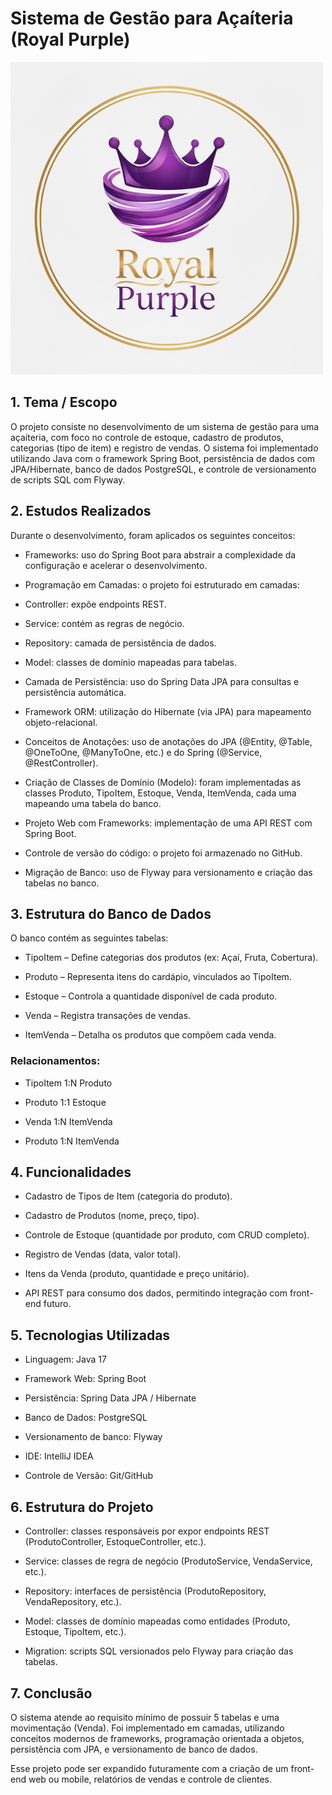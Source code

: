 #  Sistema de Gestão para Açaíteria (Royal Purple)
![Uma ilustração de machine learning para detecção de intrusões](RoyalPurple_img.png)
## 1. Tema / Escopo

O projeto consiste no desenvolvimento de um sistema de gestão para uma açaíteria, com foco no controle de estoque, cadastro de produtos, categorias (tipo de item) e registro de vendas.
O sistema foi implementado utilizando Java com o framework Spring Boot, persistência de dados com JPA/Hibernate, banco de dados PostgreSQL, e controle de versionamento de scripts SQL com Flyway.

## 2. Estudos Realizados

Durante o desenvolvimento, foram aplicados os seguintes conceitos:

- Frameworks: uso do Spring Boot para abstrair a complexidade da configuração e acelerar o desenvolvimento.

- Programação em Camadas: o projeto foi estruturado em camadas:

- Controller: expõe endpoints REST.

- Service: contém as regras de negócio.

- Repository: camada de persistência de dados.

- Model: classes de domínio mapeadas para tabelas.

- Camada de Persistência: uso do Spring Data JPA para consultas e persistência automática.

- Framework ORM: utilização do Hibernate (via JPA) para mapeamento objeto-relacional.

- Conceitos de Anotações: uso de anotações do JPA (@Entity, @Table, @OneToOne, @ManyToOne, etc.) e do Spring (@Service, @RestController).

- Criação de Classes de Domínio (Modelo): foram implementadas as classes Produto, TipoItem, Estoque, Venda, ItemVenda, cada uma mapeando uma tabela do banco.

- Projeto Web com Frameworks: implementação de uma API REST com Spring Boot.

- Controle de versão do código: o projeto foi armazenado no GitHub.

- Migração de Banco: uso de Flyway para versionamento e criação das tabelas no banco.

## 3. Estrutura do Banco de Dados

O banco contém as seguintes tabelas:

- TipoItem – Define categorias dos produtos (ex: Açaí, Fruta, Cobertura).

- Produto – Representa itens do cardápio, vinculados ao TipoItem.

- Estoque – Controla a quantidade disponível de cada produto.

- Venda – Registra transações de vendas.

- ItemVenda – Detalha os produtos que compõem cada venda.

### Relacionamentos:

- TipoItem 1:N Produto

- Produto 1:1 Estoque

- Venda 1:N ItemVenda

- Produto 1:N ItemVenda

## 4. Funcionalidades

* Cadastro de Tipos de Item (categoria do produto).

* Cadastro de Produtos (nome, preço, tipo).

* Controle de Estoque (quantidade por produto, com CRUD completo).

* Registro de Vendas (data, valor total).

* Itens da Venda (produto, quantidade e preço unitário).

* API REST para consumo dos dados, permitindo integração com front-end futuro.

## 5. Tecnologias Utilizadas

- Linguagem: Java 17

- Framework Web: Spring Boot

- Persistência: Spring Data JPA / Hibernate

- Banco de Dados: PostgreSQL

- Versionamento de banco: Flyway

- IDE: IntelliJ IDEA

- Controle de Versão: Git/GitHub

## 6. Estrutura do Projeto

- Controller: classes responsáveis por expor endpoints REST (ProdutoController, EstoqueController, etc.).

- Service: classes de regra de negócio (ProdutoService, VendaService, etc.).

- Repository: interfaces de persistência (ProdutoRepository, VendaRepository, etc.).

- Model: classes de domínio mapeadas como entidades (Produto, Estoque, TipoItem, etc.).

- Migration: scripts SQL versionados pelo Flyway para criação das tabelas.

## 7. Conclusão

O sistema atende ao requisito mínimo de possuir 5 tabelas e uma movimentação (Venda). Foi implementado em camadas, utilizando conceitos modernos de frameworks, programação orientada a objetos, persistência com JPA, e versionamento de banco de dados.

Esse projeto pode ser expandido futuramente com a criação de um front-end web ou mobile, relatórios de vendas e controle de clientes.
